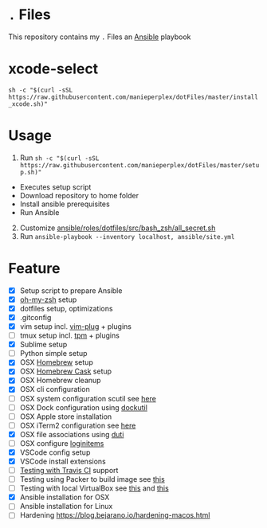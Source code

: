 `.` Files
========

This repository contains my `.` Files an [Ansible](https://en.wikipedia.org/w/index.php?oldid=803771758) playbook

# xcode-select
`sh -c "$(curl -sSL https://raw.githubusercontent.com/manieperplex/dotFiles/master/install_xcode.sh)"`
# Usage
1. Run `sh -c "$(curl -sSL https://raw.githubusercontent.com/manieperplex/dotFiles/master/setup.sh)"`
  * Executes setup script
  * Download repository to home folder
  * Install ansible prerequisites
  * Run Ansible
2. Customize [ansible/roles/dotfiles/src/bash_zsh/all_secret.sh](ansible/roles/dotfiles/src/bash_zsh/all_secret.sh)
3. Run `ansible-playbook --inventory localhost, ansible/site.yml`

# Feature
* [x] Setup script to prepare Ansible
* [x] [oh-my-zsh](https://github.com/robbyrussell/oh-my-zsh) setup
* [x] dotfiles setup, optimizations
* [x] .gitconfig
* [x] vim setup incl. [vim-plug](https://github.com/junegunn/vim-plug) + plugins
* [ ] tmux setup incl. [tpm](https://github.com/tmux-plugins/tpm) + plugins
* [x] Sublime setup
* [ ] Python simple setup
* [x] OSX [Homebrew](https://brew.sh/) setup
* [x] OSX [Homebrew Cask](https://caskroom.github.io/) setup
* [x] OSX Homebrew cleanup
* [x] OSX cli configuration
* [ ] OSX system configuration scutil see [here](http://osxdaily.com/2012/10/24/set-the-hostname-computer-name-and-bonjour-name-separately-in-os-x/)
* [ ] OSX Dock configuration using [dockutil](https://github.com/kcrawford/dockutil)
* [ ] OSX Apple store installation
* [ ] OSX iTerm2 configuration see [here](http://stratus3d.com/blog/2015/02/28/sync-iterm2-profile-with-dotfiles-repository/)
* [x] OSX file associations using [duti](https://github.com/moretension/duti)
* [ ] OSX configure [loginitems](https://github.com/OJFord/loginitems)
* [x] VSCode config setup
* [x] VSCode install extensions
* [ ] [Testing with Travis CI](https://github.com/geerlingguy/mac-dev-playbook/blob/master/.travis.yml) support
* [ ] Testing using Packer to build image see [this](https://nickcharlton.net/posts/automating-macos-using-ansible.html)
* [ ] Testing with local VirtualBox see [this](https://github.com/geerlingguy/macos-virtualbox-vm) and [this](http://tobiwashere.de/2017/10/virtualbox-how-to-create-a-macos-high-sierra-vm-to-run-on-a-mac-host-system/)
* [x] Ansible installation for OSX
* [ ] Ansible installation for Linux
* [ ] Hardening https://blog.bejarano.io/hardening-macos.html